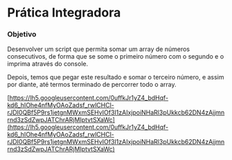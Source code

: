 # Prática Integradora

### **Objetivo**

Desenvolver um script que permita somar um array de números consecutivos, de forma que se some o primeiro número com o segundo e o imprima através do console.

Depois, temos que pegar este resultado e somar o terceiro número, e assim por diante, até termos terminado de percorrer todo o array.

[https://lh5.googleusercontent.com/0uffkJr1yZ4_bdHqf-kd6_hIOhe4nfMyOAoZadsf_rwlCHCl-rJDI0QBf5P9rs1jetgnMWxmSEHvIOf3I1zAIxjpoiNHaRl3pUkkcb62DN4zAjjmnrnd3zSdZwpJATChrARjMIptvtSXaWc](https://lh5.googleusercontent.com/0uffkJr1yZ4_bdHqf-kd6_hIOhe4nfMyOAoZadsf_rwlCHCl-rJDI0QBf5P9rs1jetgnMWxmSEHvIOf3I1zAIxjpoiNHaRl3pUkkcb62DN4zAjjmnrnd3zSdZwpJATChrARjMIptvtSXaWc)